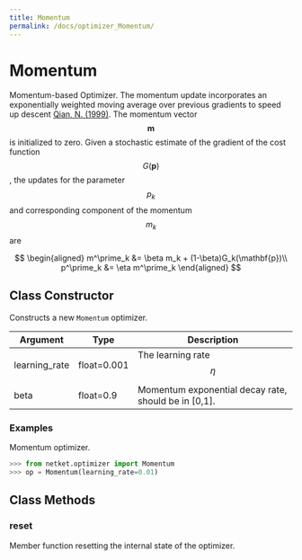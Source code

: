 ```yaml
---
title: Momentum
permalink: /docs/optimizer_Momentum/
---
```

# Momentum
Momentum-based Optimizer.
 The momentum update incorporates an exponentially weighted moving average
 over previous gradients to speed up descent
 [Qian, N. (1999)](http://citeseerx.ist.psu.edu/viewdoc/download?doi=10.1.1.57.5612&rep=rep1&type=pdf).
 The momentum vector $$\mathbf{m}$$ is initialized to zero.
 Given a stochastic estimate of the gradient of the cost function
 $$G(\mathbf{p})$$, the updates for the parameter $$p_k$$ and
 corresponding component of the momentum $$m_k$$ are

 $$
 \begin{aligned}
 m^\prime_k &= \beta m_k + (1-\beta)G_k(\mathbf{p})\\
 p^\prime_k &= \eta m^\prime_k
 \end{aligned}
 $$

## Class Constructor
Constructs a new ``Momentum`` optimizer.

|  Argument   |   Type    |                    Description                     |
|-------------|-----------|----------------------------------------------------|
|learning_rate|float=0.001|The learning rate $$ \eta $$                        |
|beta         |float=0.9  |Momentum exponential decay rate, should be in [0,1].|

### Examples
Momentum optimizer.

```python
>>> from netket.optimizer import Momentum
>>> op = Momentum(learning_rate=0.01)

```



## Class Methods 
### reset
Member function resetting the internal state of the optimizer.


